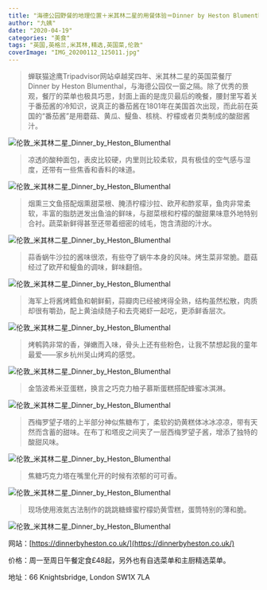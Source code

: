 ```yaml
---
title: "海德公园野餐的地理位置＋米其林二星的用餐体验＝Dinner by Heston Blumenthal"
author: "九姨"
date: "2020-04-19"
categories: "美食"
tags: "英国,英格兰,米其林,精选,英国菜,伦敦"
coverImage: "IMG_20200112_125011.jpg"
---
```


>蝉联猫途鹰Tripadvisor网站卓越奖四年、米其林二星的英国菜餐厅Dinner by Heston Blumenthal，与海德公园仅一窗之隔。除了优秀的景观，餐厅的菜单也极具巧思，封面上画的是庞贝最后的晚餐，腰封里写着关于番茄酱的冷知识，说真正的番茄酱在1801年在美国首次出现，而此前在英国的“番茄酱”是用蘑菇、黄瓜、鳀鱼、核桃、柠檬或者贝类制成的酸甜酱汁。

![伦敦_米其林二星_Dinner_by_Heston_Blumenthal](images/IMG_20200301_130350.jpg)

>凉透的酸种面包，表皮比较硬，内里则比较柔软，具有极佳的空气感与湿度，还带有一些焦香和香料的味道。

![伦敦_米其林二星_Dinner_by_Heston_Blumenthal](images/IMG_20200112_123858.jpg)

>烟熏三文鱼搭配烟熏甜菜根、腌渍柠檬沙拉、欧芹和酢浆草，鱼肉非常柔软，丰富的脂肪迸发出鱼油的鲜味，与甜菜根和柠檬的酸甜果味意外地特别合衬。蔬菜新鲜得甚至还带着细密的绒毛，饱含清甜的汁水。

![伦敦_米其林二星_Dinner_by_Heston_Blumenthal](images/IMG_20200112_125745.jpg)

>蒜香蜗牛沙拉的酱味很浓，有些夺了蜗牛本身的风味。烤生菜非常脆。蘑菇经过了欧芹和鳀鱼的调味，鲜味翻倍。

![伦敦_米其林二星_Dinner_by_Heston_Blumenthal](images/IMG_20200112_125818.jpg)

>海军上将酱烤鳕鱼和朝鲜蓟，蒜瓣肉已经被烤得全熟，结构虽然松散，肉质却很有嚼劲，配上黄油续随子和去壳褐虾一起吃，更添鲜香层次。

![伦敦_米其林二星_Dinner_by_Heston_Blumenthal](images/IMG_20200112_132334.jpg)

>烤鹌鹑非常的香，弹嫩而入味，骨头上还有些粉色，让我不禁想起我的童年最爱——家乡杭州吴山烤鸡的感觉。

![伦敦_米其林二星_Dinner_by_Heston_Blumenthal](images/IMG_20200112_132347.jpg)

>金箔波希米亚蛋糕，换言之巧克力柚子慕斯蛋糕搭配蜂蜜冰淇淋。

![伦敦_米其林二星_Dinner_by_Heston_Blumenthal](images/IMG_20200112_140253.jpg)

>西梅罗望子塔的上半部分神似焦糖布丁，柔软的奶黄糕体冰冰凉凉，带有天然而含蓄的甜味。在布丁和塔皮之间夹了一层西梅罗望子酱，增添了独特的酸甜风味。

![伦敦_米其林二星_Dinner_by_Heston_Blumenthal](images/IMG_20200112_140345.jpg)

>焦糖巧克力塔在嘴里化开的时候有浓郁的可可香。

![伦敦_米其林二星_Dinner_by_Heston_Blumenthal](images/IMG_20200112_142912.jpg)

>现场使用液氮古法制作的跳跳糖蜂蜜柠檬奶黄雪糕，蛋筒特别的薄和脆。

![伦敦_米其林二星_Dinner_by_Heston_Blumenthal](images/IMG_20200112_143952.jpg)

网站：[https://dinnerbyheston.co.uk/](https://dinnerbyheston.co.uk/)

价格：周一至周日午餐定食£48起，另外也有自选菜单和主厨精选菜单。

地址：66 Knightsbridge, London SW1X 7LA
